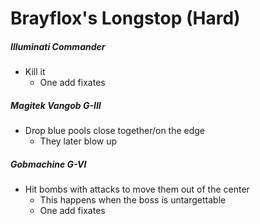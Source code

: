 # Brayflox's Longstop (Hard)

##### Illuminati Commander

- Kill it
  - One add fixates

##### Magitek Vangob G-III

- Drop blue pools close together/on the edge
  - They later blow up

##### Gobmachine G-VI

- Hit bombs with attacks to move them out of the center
  - This happens when the boss is untargettable
  - One add fixates
